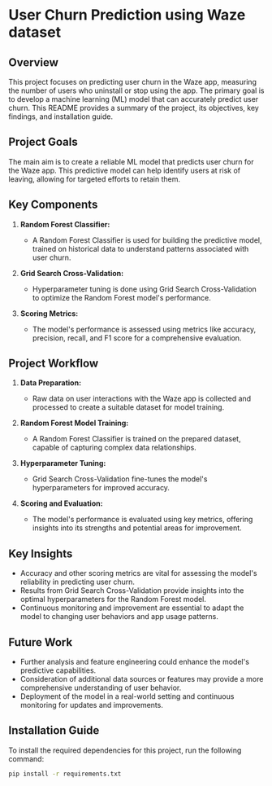 # User Churn Prediction using Waze dataset

## Overview

This project focuses on predicting user churn in the Waze app, measuring the number of users who uninstall or stop using the app. The primary goal is to develop a machine learning (ML) model that can accurately predict user churn. This README provides a summary of the project, its objectives, key findings, and installation guide.

## Project Goals

The main aim is to create a reliable ML model that predicts user churn for the Waze app. This predictive model can help identify users at risk of leaving, allowing for targeted efforts to retain them.

## Key Components

1. **Random Forest Classifier:**

    - A Random Forest Classifier is used for building the predictive model, trained on historical data to understand patterns associated with user churn.

2. **Grid Search Cross-Validation:**

    - Hyperparameter tuning is done using Grid Search Cross-Validation to optimize the Random Forest model's performance.

3. **Scoring Metrics:**
    - The model's performance is assessed using metrics like accuracy, precision, recall, and F1 score for a comprehensive evaluation.

## Project Workflow

1. **Data Preparation:**

    - Raw data on user interactions with the Waze app is collected and processed to create a suitable dataset for model training.

2. **Random Forest Model Training:**

    - A Random Forest Classifier is trained on the prepared dataset, capable of capturing complex data relationships.

3. **Hyperparameter Tuning:**

    - Grid Search Cross-Validation fine-tunes the model's hyperparameters for improved accuracy.

4. **Scoring and Evaluation:**
    - The model's performance is evaluated using key metrics, offering insights into its strengths and potential areas for improvement.

## Key Insights

-   Accuracy and other scoring metrics are vital for assessing the model's reliability in predicting user churn.
-   Results from Grid Search Cross-Validation provide insights into the optimal hyperparameters for the Random Forest model.
-   Continuous monitoring and improvement are essential to adapt the model to changing user behaviors and app usage patterns.

## Future Work

-   Further analysis and feature engineering could enhance the model's predictive capabilities.
-   Consideration of additional data sources or features may provide a more comprehensive understanding of user behavior.
-   Deployment of the model in a real-world setting and continuous monitoring for updates and improvements.

## Installation Guide

To install the required dependencies for this project, run the following command:

```bash
pip install -r requirements.txt
```
